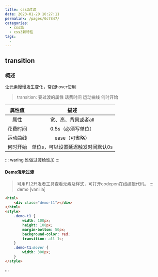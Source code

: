 ```yaml
---
title: css3过渡
date: 2023-01-20 10:27:11
permalink: /pages/0c7847/
categories: 
  - css篇
  - css3新特性
tags: 
  - 
---
```

  ## transition
### 概述
让元素慢慢发生变化，常跟hover使用

> transition: 要过渡的属性 话费时间 运动曲线 何时开始

| 属性值 | 描述 |
| :-: | :-: |
| 属性 | 宽、高、背景或者all |
| 花费时间 | 0.5s（必须写单位） |
| 运动曲线 | ease（可省略） |
| 何时开始 | 单位s，可以设置延迟触发时间默认0s |

::: waring
谁做过渡给谁加
:::

#### Demo演示过渡
> 可用<kbd>F12</kbd>开发者工具查看元素及样式，可打开codepen在线编辑代码。
::: demo [vanilla]
```html
<html>
    <div class="demo-t1"></div>
</html>
<style>
    .demo-t1 {
        width: 100px;
        height: 100px;
        margin-bottom: 50px;
        background-color: red;
        transition: all 1s;
    }
    .demo-t1:hover {
        width: 300px;
    }
</style>
```
:::
